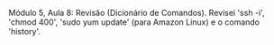 Módulo 5, Aula 8: Revisão (Dicionário de Comandos). Revisei 'ssh -i', 'chmod 400', 'sudo yum update' (para Amazon Linux) e o comando 'history'.

